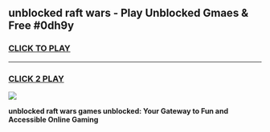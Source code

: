 
## unblocked raft wars - Play Unblocked Gmaes & Free #0dh9y
<h3>
<a href="https://news.freeplayer.one?title=unblocked_raft_wars&ref=24F">CLICK TO PLAY</a></h3>
<hr>

<h3>
<a href="https://news.freeplayer.one?title=unblocked_raft_wars&ref=24F">CLICK 2 PLAY</a>
  
</h3>

<a href="https://news.freeplayer.one?title=unblocked_raft_wars&ref=24F/"><img src="https://clearcache.store/games.png"></a>


**unblocked raft wars games unblocked: Your Gateway to Fun and Accessible Online Gaming**
